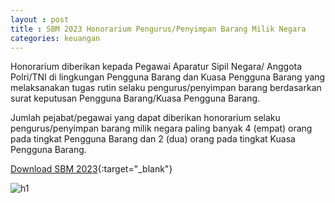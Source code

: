 ```yaml
---
layout : post
title : SBM 2023 Honorarium Pengurus/Penyimpan Barang Milik Negara
categories: keuangan
---
```


Honorarium diberikan kepada Pegawai Aparatur Sipil Negara/ Anggota Polri/TNI di lingkungan Pengguna Barang dan Kuasa Pengguna Barang yang melaksanakan tugas rutin selaku pengurus/penyimpan barang berdasarkan surat keputusan Pengguna Barang/Kuasa Pengguna Barang.

Jumlah pejabat/pegawai yang dapat diberikan honorarium selaku pengurus/penyimpan barang milik negara paling banyak 4 (empat) orang pada tingkat Pengguna Barang dan 2 (dua) orang pada tingkat Kuasa Pengguna Barang.

[Download SBM 2023](https://drive.google.com/file/d/1E7dBSV1cZGMQCWfVuKfwCuzBQ-tRs2oD/view){:target="_blank"}

![h1](https://blogger.googleusercontent.com/img/b/R29vZ2xl/AVvXsEgrlqIUmFg3DO-wBRzDytNVD0Oc1t9qp02zNvskKkdE06tEdsSEgLxRHXHEBIFCzpoFeWLGLhVJ0gaE-4wg0mtrzCnpdUYPBBX51vgtnxUuq1iAonRKSGOlhh7uiLEXoW_vrNRB_acpV6BvcZy734tCclx2ssg-GZpdWkVFWgWeWkM/s1600/SBM_2023_page-0009.jpg)